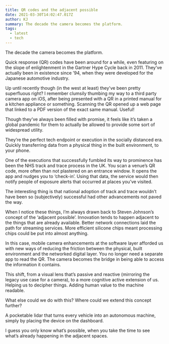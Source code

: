 ```yaml
---
title: QR codes and the adjacent possible
date: 2021-03-30T14:02:47.017Z
author: KJ
summary: The decade the camera becomes the platform.
tags:
  - latest
  - tech
---
```

The decade the camera becomes the platform.

Quick response (QR) codes have been around for a while, even featuring on the slope of enlightenment in the Gartner Hype Cycle back in 2011. They’ve actually been in existence since ’94, when they were developed for the Japanese automotive industry.

Up until recently though (in the west at least) they’ve been pretty superfluous right? I remember clumsily thumbing my way to a third party camera app on iOS, after being presented with a QR in a printed manual for a kitchen appliance or something. Scanning the QR opened up a web page that linked to a PDF version of the exact same manual. Useful!

Though they’ve always been filled with promise, it feels like it’s taken a global pandemic for them to actually be allowed to provide some sort of widespread utility.

They’re the perfect tech endpoint or execution in the socially distanced era. Quickly transferring data from a physical thing in the built environment, to your phone.

One of the executions that successfully fumbled its way to prominence has been the NHS track and trace process in the UK. You scan a venue’s QR code, more often than not plastered on an entrance window. It opens the app and nudges you to ‘check-in’. Using that data, the service would then notify people of exposure alerts that occurred at places you’ve visited.

The interesting thing is that national adoption of track and trace wouldn’t have been so (subjectively) successful had other advancements not paved the way.

When I notice these things, I’m always drawn back to Steven Johnson’s concept of the ‘adjacent possible’. Innovation tends to happen adjacent to the things that are already available. Better network connections laid the path for streaming services. More efficient silicone chips meant processing chips could be put into almost anything.

In this case, mobile camera enhancements at the software layer afforded us with new ways of reducing the friction between the physical, built environment and the networked digital layer. You no longer need a separate app to read the QR. The camera becomes the bridge in being able to access the information it contains. 

This shift, from a visual lens that’s passive and reactive (mirroring the legacy use case for a camera), to a more cognitive active extension of us. Helping us to decipher things. Adding human value to the machine readable.

What else could we do with this? Where could we extend this concept further?

A pocketable lidar that turns every vehicle into an autonomous machine, simply by placing the device on the dashboard.

I guess you only know what’s possible, when you take the time to see what’s already happening in the adjacent spaces.